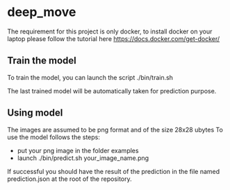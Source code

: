# deep_move
The requirement for this project is only docker, to install docker on your laptop please follow the tutorial here https://docs.docker.com/get-docker/

## Train the model
To train the model, you can launch the script ./bin/train.sh

The last trained model will be automatically taken for prediction purpose.

## Using model
The images are assumed to be png format and of the size 28x28 ubytes
To use the model follows the steps:
- put your png image in the folder examples
- launch ./bin/predict.sh your_image_name.png

If successful you should have the result of the prediction in the file named prediction.json at the root of the repository.
